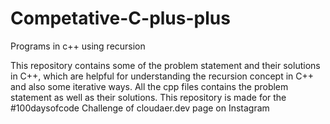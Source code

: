 # Competative-C-plus-plus
Programs in c++ using recursion

This repository contains some of the problem statement and their solutions in C++, which are helpful for understanding the recursion concept in C++ and also some iterative ways.
All the cpp files contains the problem statement as well as their solutions.
This repository is made for the #100daysofcode Challenge of cloudaer.dev page on Instagram
